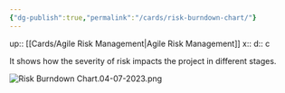 ```yaml
---
{"dg-publish":true,"permalink":"/cards/risk-burndown-chart/"}
---
```


up:: [[Cards/Agile Risk Management\|Agile Risk Management]] 
x:: 
d:: c

It shows how the severity of risk impacts the project in different stages. 

![Risk Burndown Chart.04-07-2023.png](/img/user/Extras/Images/Risk%20Burndown%20Chart.04-07-2023.png)
